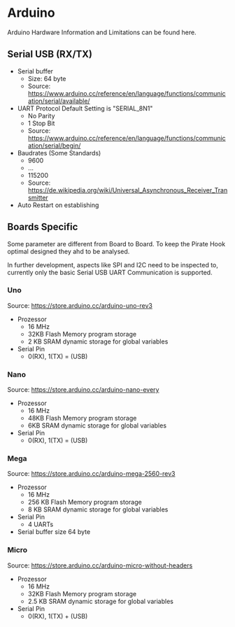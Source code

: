 # Arduino

Arduino Hardware Information and Limitations can be found here.

## Serial USB (RX/TX)
- Serial buffer
    - Size: 64 byte
    - Source: https://www.arduino.cc/reference/en/language/functions/communication/serial/available/
- UART Protocol Default Setting is "SERIAL_8N1"
    - No Parity
    - 1 Stop Bit
    - Source: https://www.arduino.cc/reference/en/language/functions/communication/serial/begin/
- Baudrates (Some Standards)
    - 9600
    - ...
    - 115200
    - Source: https://de.wikipedia.org/wiki/Universal_Asynchronous_Receiver_Transmitter
- Auto Restart on establishing
        

## Boards Specific
Some parameter are different from Board to Board. To keep the Pirate Hook optimal designed they ahd to be analysed.

In further development, aspects like SPI and I2C need to be inspected to, currently only the basic Serial USB UART Communication is supported.

### Uno
Source: https://store.arduino.cc/arduino-uno-rev3

- Prozessor
    - 16 MHz
    - 32KB  Flash Memory program storage
    - 2 KB SRAM dynamic storage for global variables
- Serial Pin
    - 0(RX), 1(TX) = (USB)

### Nano
Source: https://store.arduino.cc/arduino-nano-every

- Prozessor
    - 16 MHz
    - 48KB Flash Memory program storage
    - 6KB SRAM dynamic storage for global variables
- Serial Pin
    - 0(RX), 1(TX) = (USB)


### Mega
Source: https://store.arduino.cc/arduino-mega-2560-rev3

- Prozessor
    - 16 MHz
    - 256 KB Flash Memory program storage
    - 8 KB SRAM dynamic storage for global variables
- Serial Pin
    -  4 UARTs
- Serial buffer size 64 byte


### Micro
Source: https://store.arduino.cc/arduino-micro-without-headers

- Prozessor
    - 16 MHz
    - 32KB Flash Memory program storage
    - 2.5 KB SRAM dynamic storage for global variables
- Serial Pin
    - 0(RX), 1(TX) + (USB)


